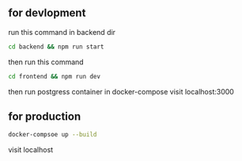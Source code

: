 ## for devlopment
run this command in backend dir
```bash
cd backend && npm run start
```
then run this command
```bash
cd frontend && npm run dev
```
then run postgress container in docker-compose
visit localhost:3000
## for production 
```bash
docker-compsoe up --build
```
visit localhost
